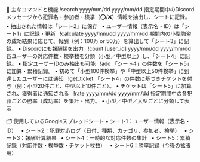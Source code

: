 🔧 主なコマンドと機能
!search yyyy/mm/dd yyyy/mm/dd
指定期間中のDiscordメッセージから犯罪名・参加者・検挙（⭕/❌）情報を抽出し、シートに記録。
	•	抽出された情報は「シート2」に保存  
	•	ユーザー情報（表示名・ID）は「シート1」に記録・更新  
!calculate yyyy/mm/dd yyyy/mm/dd
期間内の小型強盗の成功結果に応じて、報酬（例：100万 or 50万）を算出して「シート3」に記録。
	•	Discordにも報酬額を出力  
!count [user_id] yyyy/mm/dd yyyy/mm/dd
各ユーザーの対応件数・検挙数を分類（小型／中型以上）し、「シート4」に記録。
	•	指定ユーザーIDのみ抽出も可能  
!add
「シート4」の件数を「シート5」に加算・累積記録。
	•	初めて「小型100件検挙」や「中型以上50件検挙」に到達したユーザーには通知  
!get_ticket
「シート4」の件数に基づきチケットを付与（例：小型20件ごと、中型以上10件ごと）。
	•	チケットは「シート5」に加算され、獲得者に通知される  
!rate yyyy/mm/dd yyyy/mm/dd
指定期間中の各犯罪ごとの勝率（成功率）を集計・出力。
	•	小型／中型／大型ごとに分類して表示  



🗂 使用しているGoogleスプレッドシート
	•	シート1：ユーザー情報（表示名・ID）  
	•	シート2：犯罪対応ログ（日付、種類、カテゴリ、参加者、検挙）  
	•	シート3：報酬計算結果  
	•	シート4：一時的な対応件数の集計  
	•	シート5：累積記録（対応件数・検挙数・チケット枚数）  
	•	シート6：勝率記録（今後の拡張用）  

